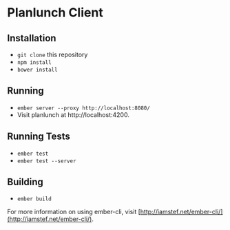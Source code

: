 # Planlunch Client


## Installation

* `git clone` this repository
* `npm install`
* `bower install`

## Running

* `ember server --proxy http://localhost:8080/`
* Visit planlunch at http://localhost:4200.

## Running Tests

* `ember test`
* `ember test --server`

## Building

* `ember build`

For more information on using ember-cli, visit [http://iamstef.net/ember-cli/](http://iamstef.net/ember-cli/).
